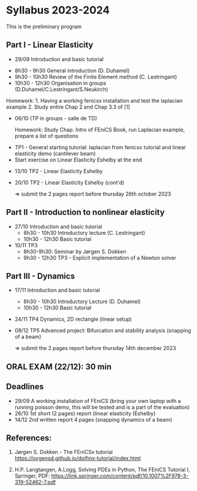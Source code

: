 # Syllabus 2023-2024

This is the preliminary program

## Part I - Linear Elasticity
 * 29/09 Introduction and basic tutorial
  
  - 8h30 - 9h30 General introduction (D. Duhamel)
  - 9h30 - 10h30 Review of the Finite Element method (C. Lestringant)
  - 10h30 - 12h30 Organisation in groups (D.Duhamel/C.Lestringant/S.Neukirch)
  
  Homework:
    1. Having a working fenicsx installation and test the laplacian example
    2. Study entire Chap 2 and Chap 3.3 of [1]    

 * 06/10 (TP in groups - salle de TD) 
    
    Homework: Study Chap. Intro of FEniCS Book, run Laplacian example, prepare a list of questions
    
  - TP1 - General starting tutorial: laplacian from fenicsx tutorial and linear elasticity demo (cantilever beam)
  - Start exercise on Linear Elasticity Eshelby at the end

  * 13/10 TP2 - Linear Elasticity Eshelby
  * 20/10 TP2 - Linear Elasticity Eshelby (cont'd)

    => submit the 2 pages report before thursday 26th october 2023

## Part II - Introduction to nonlinear elasticity
  * 27/10 Introduction and basic tutorial 
    - 8h30 - 10h30 Introductory lecture (C. Lestringant) 
    - 10h30 - 12h30 Basic tutorial
  * 10/11 TP3
    - 8h30-9h30: Seminar by Jørgen S. Dokken
    - 9h30 - 12h30 TP3 - Explicit implementation of a Newton solver

## Part III - Dynamics
  * 17/11 Introduction and basic tutorial
    - 8h30 - 10h30 Introductory Lecture (D. Duhamel)
    - 10h30 - 12h30 Basic tutorial
  * 24/11 TP4 Dynamics, 2D rectangle (linear setup)
  * 08/12 TP5 Advanced project: Bifurcation and stability analysis (snapping of a beam)
    
    => submit the 2 pages report before thursday 14th december 2023

## ORAL EXAM (22/12): 30 min

## Deadlines
* 29/09  A working installation of FEniCS (bring your own laptop with a running poisson demo, this will be tested and is a part of the evaluation)
* 26/10  1st short (2 pages) report (linear elasticity (Eshelby)
* 14/12  2nd written report 4 pages (snapping dynamics of a beam)


## References:
1. Jørgen S. Dokken - The FEniCSx tutorial
https://jorgensd.github.io/dolfinx-tutorial/index.html

2. H.P. Langtangen, A.Logg, Solving PDEs in Python, The FEniCS Tutorial I, Springer, PDF: https://link.springer.com/content/pdf/10.1007%2F978-3-319-52462-7.pdf

